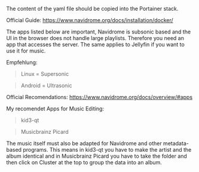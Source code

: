 The content of the yaml file should be copied into the Portainer stack.

Official Guide: https://www.navidrome.org/docs/installation/docker/

The apps listed below are important, Navidrome is subsonic based and the UI in the browser does not handle large playlists. Therefore you need an app that accesses the server. The same applies to Jellyfin if you want to use it for music.

Empfehlung:

>Linux = Supersonic

>Android = Ultrasonic

Official Recomendations: https://www.navidrome.org/docs/overview/#apps

My recomendet Apps for Music Editing:

>kid3-qt

>Musicbrainz Picard

The music itself must also be adapted for Navidrome and other metadata-based programs. This means in kid3-qt you have to make the artist and the album identical and in Musicbrainz Picard you have to take the folder and then click on Cluster at the top to group the data into an album.